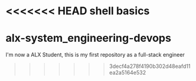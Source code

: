 <<<<<<< HEAD
shell basics
=======
# alx-system_engineering-devops
I'm now a ALX Student, this is my first repository as a full-stack engineer
>>>>>>> 3decf4a278f4190b302d48eafd11ea2a5164e532

